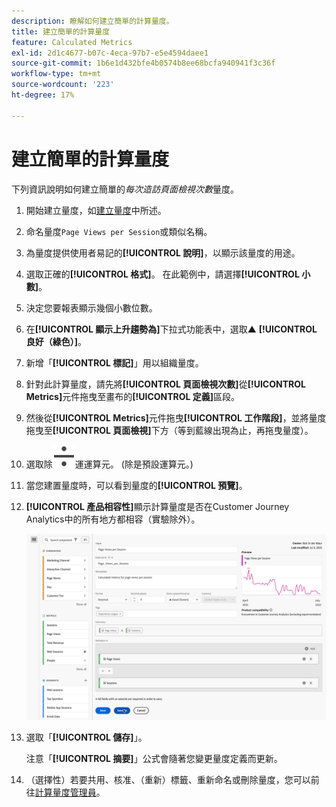 ```yaml
---
description: 瞭解如何建立簡單的計算量度。
title: 建立簡單的計算量度
feature: Calculated Metrics
exl-id: 2d1c4677-b07c-4eca-97b7-e5e4594daee1
source-git-commit: 1b6e1d432bfe4b0574b8ee68bcfa940941f3c36f
workflow-type: tm+mt
source-wordcount: '223'
ht-degree: 17%

---
```


# 建立簡單的計算量度

下列資訊說明如何建立簡單的&#x200B;*每次造訪頁面檢視次數*&#x200B;量度。

1. 開始建立量度，如[建立量度](/help/components/calc-metrics/cm-workflow/cm-build-metrics.md)中所述。
1. 命名量度`Page Views per Session`或類似名稱。
1. 為量度提供使用者易記的&#x200B;**[!UICONTROL 說明]**，以顯示該量度的用途。
1. 選取正確的&#x200B;**[!UICONTROL 格式]**。 在此範例中，請選擇&#x200B;**[!UICONTROL 小數]**。
1. 決定您要報表顯示幾個小數位數。
1. 在&#x200B;**[!UICONTROL 顯示上升趨勢為]**&#x200B;下拉式功能表中，選取▲ **[!UICONTROL 良好（綠色）]**。
1. 新增「**[!UICONTROL 標記]**」用以組織量度。
1. 針對此計算量度，請先將&#x200B;**[!UICONTROL 頁面檢視次數]**&#x200B;從&#x200B;**[!UICONTROL Metrics]**&#x200B;元件拖曳至畫布的&#x200B;**[!UICONTROL 定義]**&#x200B;區段。
1. 然後從&#x200B;**[!UICONTROL Metrics]**&#x200B;元件拖曳&#x200B;**[!UICONTROL 工作階段]**，並將量度拖曳至&#x200B;**[!UICONTROL 頁面檢視]**&#x200B;下方（等到藍線出現為止，再拖曳量度）。
1. 選取除![除](/help/assets/icons/Divide.svg)運運算元。 (除是預設運算元。)
1. 當您建置量度時，可以看到量度的&#x200B;**[!UICONTROL 預覽]**。
1. **[!UICONTROL 產品相容性]**&#x200B;顯示計算量度是否在Customer Journey Analytics中的所有地方都相容（實驗除外）。

   ![簡單計算量度](assets/simple-calculated-metric.png)
1. 選取「**[!UICONTROL 儲存]**」。

   注意「**[!UICONTROL 摘要]**」公式會隨著您變更量度定義而更新。

1. （選擇性）若要共用、核准、（重新）標籤、重新命名或刪除量度，您可以前往[計算量度管理員](/help/components/calc-metrics/cm-workflow/cm-manager.md)。

